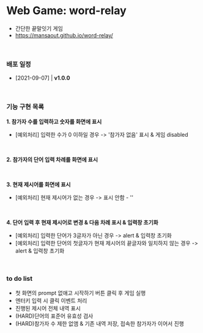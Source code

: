 # Web Game: word-relay

- 간단한 끝말잇기 게임
- https://mansaout.github.io/word-relay/

<br>

### 배포 일정

- [2021-09-07] | **v1.0.0**

<br>

### 기능 구현 목록

**1. 참가자 수를 입력하고 숫자를 화면에 표시**

- [예외처리] 입력한 수가 0 이하일 경우 -> '참가자 없음' 표시 & 게임 disabled

<br>

**2. 참가자의 단어 입력 차례를 화면에 표시**

<br>

**3. 현재 제시어를 화면에 표시**

- [예외처리] 현재 제시어가 없는 경우 -> 표시 안함 - ''

<br>

**4. 단어 입력 후 현재 제시어로 변경 & 다음 차례 표시 & 입력창 초기화**

- [예외처리] 입력한 단어가 3글자가 아닌 경우 -> alert & 입력창 초기화
- [예외처리] 입력한 단어의 첫글자가 현재 제시어의 끝글자와 일치하지 않는 경우 -> alert & 입력창 초기화

<br>

### to do list

- 첫 화면의 prompt 없애고 시작하기 버튼 클릭 후 게임 실행
- 엔터키 입력 시 클릭 이벤트 처리
- 진행된 제시어 전체 내역 표시
- (HARD)단어의 표준어 유효성 검사
- (HARD)참가자 수 제한 없앰 & 기존 내역 저장, 접속한 참가자가 이어서 진행
